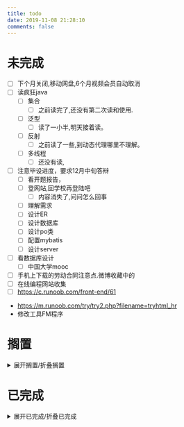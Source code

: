 ```yaml
---
title: todo
date: 2019-11-08 21:28:10
comments: false
---
```

# 未完成
- [ ] 下个月关闭,移动网盘,6个月视频会员自动取消
- [ ] 读疯狂java
    - [ ] 集合
        - [ ] 之前读完了,还没有第二次读和使用.
    - [ ] 泛型
        - [ ] 读了一小半,明天接着读。
    - [ ] 反射
        - [ ] 之前读了一些,到动态代理哪里不理解。
    - [ ] 多线程
        - [ ] 还没有读,
- [ ] 注意毕设进度，要求12月中旬答辩
    - [ ] 看开题报告，
    - [ ] 登网站,回学校再登陆吧
        - [ ] 内容消失了,问问怎么回事
    - [ ] 理解需求
    - [ ] 设计ER
    - [ ] 设计数据库
    - [ ] 设计po类
    - [ ] 配置mybatis
    - [ ] 设计server
- [ ] 看数据库设计
    - [ ] 中国大学mooc
- [ ] 手机上下载的劳动合同注意点.微博收藏中的
- [ ] 在线编程网站收集
- [ ] https://c.runoob.com/front-end/61
- https://m.runoob.com/try/try2.php?filename=tryhtml_hr
- 修改工具FM程序


# 搁置
<details><summary>展开搁置/折叠搁置</summary>

- [ ] eclipse画er图
    - [ ] 下载插件
- [ ] idea画er图
- [ ] Navicat画ER图.
    - [ ] 根据E-R图生成表
- [ ] 还钱
    - [ ] 已经还了,等审核.明天看看审核通过了没
- [ ] 写使用Gitalk评论系统的文档.
- [x] ubuntu中安装软件
    - [ ] 安装Mysql
    - [ ] 安装Navicat.
- [ ] 有空了解一下
- [ ] Linux和Window下打开一个文件的不同.
    - [ ] 修改标记即可
    - [ ] 先写个测试类
    - [ ] 打包，linux下运行
- [ ] [了解开源协议](https://blog.51cto.com/holison/1930805)

</details>

# 已完成
<details><summary>展开已完成/折叠已完成</summary>

## 2019年12月03日
- [x] HTTPS地址和SSH相互转换
  - [x] 写相关文章.

## 2019年12月02日
- [x] 修复`m date`命令不正确的问题.
- [x] 修改`在线工具本地html文件`
- [x] 修改Hexo自动部署文本,区分两种不同的部署方式
- [x] 修改自动部署配置文件,解决中文乱码
- [x] 谷歌上提交全部站点地图
- [x] 必应上提交全部站点地图
- [x] 百度上提交全部站点地图
- [x] 更新主题配置文件中SEO需要的content
- [x] 安装yutube,更新老王,yutube上看视频,速度还行.
- [x] 移除exam站点上的自定义logo
- [x] 2019年中国互联网企业100强榜,收录
- [x] 修改blogRoot,缺少FM配置文件错误。
- [x] 添加展开/折叠功能按钮
- [x] 增强LinksTOC按钮功能,一键生成全文,免得手动粘贴目录.
- 媳妇
  - [x] 阜阳师范学院学报（11.19恩施土家族传统家训的思政功能研究）05582595278
  - [x] 南宁职业技术学院学报（11.19网络视域下大学生媒介素养教育）07713854737
  - [x] 鄂州大学学报（11.21 网络视域下大学生媒介素养教育）07115905138

## 2019年12月01日
- [x] 已经关闭那个移动云盘
- [x] 重装雷电模拟器
  - [x] 重装谷歌服务
  - [x] 重装VPN软件
- [x] 谷歌收录
- [x] 必应收录
- [x] 百度收录
- [x] 约会
- [x] 创建主站
    - [x] 更新主站
    - [x] 自动部署主站


## 2019年11月30
- [x] Termux上搭建Hexo博客
  - [x] 更新相关文章
  - [x] 经过不断尝试,发现能在外部存储中安装程序,只能在Termux中安装程序.
- [x] 添加`m date,m time,m dt`命令.
- [x] 改进m img命令,在没有默认提示文本的时候,添加提示文本
- [x] VScode Markdown插件

## 2019年11月29日
- [x] 修改毕设系统密码
- [x] 约会，送回学校
- [x] 设置必应站长工具
- [x] 安装站点目录插件

## 2019年11月28日
- [x] 电脑上使用安卓模拟器翻墙
    - [x] 安装雷电模拟器
        - [x] 安装谷歌框架
        - [x] 安装翻墙软件
        - [x] 登陆谷歌,
        - [x] 下载其他翻墙软件
        - [x] 导出模拟器中的软件
        - [x] 体验雷电模拟器

## 2019年11月27日
- [x] FM程序:错误
- [x] 删除tools页面的Git命令
- [x] 微软拼音使用,同步个性短语
- [x] 安装Linux子系统Ubuntu
- [x] Ubuntu子系统的图形化
    - [x] 图形化操作失败,有些需要的软件我没有安装完整,还是完整的虚拟机用起来方便
- [x] 使用Gitalk评论系统

## 2019年11月26日

- [x] 安装ubuntu
    - [x] 安装intellij IDEA Ultimate
        - [x] 运行Java
    - [x] 安装剪贴板工具xsel
- [x] 创建git命令简写Shell脚本
- [x] 安装Linux子系统
- [x] 解除Win10网速限制
- [x] 办理宽带,
- [x] 修改FM,只在安卓上显示摘要目录
- [x] 修改tools样式，按钮顶部内边距改小点

## 2019年11月25日
- [x] 洗衣服
- [x] 完善java遍历目录抽象
- [x] ubuntu上安装软件
    - [x] linux(ubuntu)如何安装软件
    - [x] 安装VSCode
        - [x] 安装VScode中文语言包.
        - [x] 在桌面创建VScode快捷方式。
    - [x] 安装中文输入法,
    - [x] 安装Java
    - [x] 使用阿里云源
        - [x] 更新程序.
    - [x] 安装git,
    - [x] node.js,
        - [x] npm使用淘宝源
    - [x] hexo,
        - [x] 搭建博客.

## 2019年11月24日
- [x] 修改文章
    - [x] 7.4.3 Java8新增的日期 时间包文章混乱
    - [x] 7.5 正则表达式
    - [x] 7.5.1 创建正则表达式
- [x] 安装virtualbox，
    - [x] 安装增强工具,
    - [x] 全屏,修复屏幕分辨率.
    - [x] 安装ubuntu
    - [x] 安装centos,
- [x] 完善tools，linksTOC,id加长点.生成脚本.
- [x] 修改FM程序,在more后面执行脚本.关闭程序.
- [x] 启动博客时,删除_post目录下的所有.html文件.

## 2019年11月23日
- [x] 约会
    - [x] 衣服，白帽子，水杯。
    - [x] 安装去广告插件,创建账号
- [x] 下载mysql安装程序,
    - [x] 安装mysql
- [ ] Navicat 画ER图,
    - [x] 激活Navicat

## 2019年11月22日
- [x] 安装vscode，markdown插件，
- [x] 安装vscode SQL格式化插件
- [x] 还钱
    - [x] 奇怪,老是说我订单有错误.截至时期为12月20日,上班时间打电话问问怎么回事.
        - [x] 我是昨天晚上八点钟换的,估计是下班时间不能还吧。

</details>
